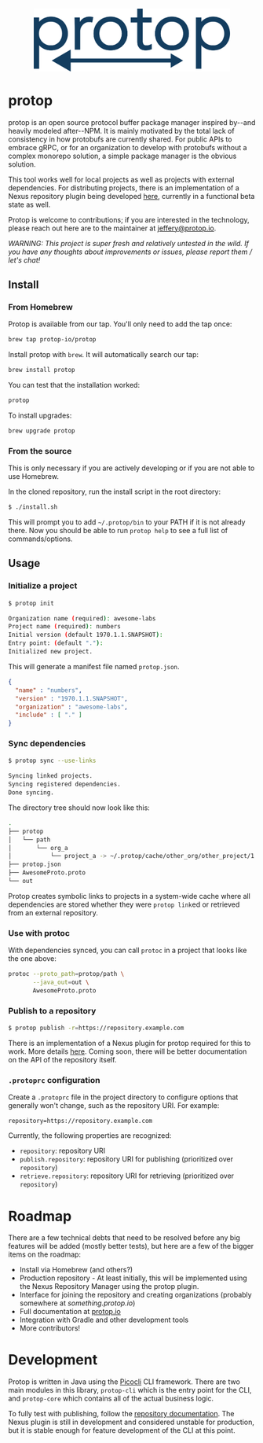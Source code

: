 <p align="center">
    <img src="assets/logo.png" alt="protop logo" width="400px"/>
</p>

# protop

protop is an open source protocol buffer package manager inspired by--and heavily modeled after--NPM. It is mainly motivated by the total lack of consistency in how protobufs are currently shared. For public APIs to embrace gRPC, or for an organization to develop with protobufs without a complex monorepo solution, a simple package manager is the obvious solution.

This tool works well for local projects as well as projects with external dependencies. For distributing projects, there is an implementation of a Nexus repository plugin being developed [here](https://github.com/protop-io/nexus-repository-protop), currently in a functional beta state as well.

Protop is welcome to contributions; if you are interested in the technology, please reach out here are to the maintainer at jeffery@protop.io.

_WARNING: This project is super fresh and relatively untested in the wild. If you have any thoughts about improvements or issues, please report them / let's chat!_

## Install

### From Homebrew
Protop is available from our tap. You'll only need to add the tap once:
```bash
brew tap protop-io/protop
```

Install protop with `brew`. It will automatically search our tap:
```bash
brew install protop
```

You can test that the installation worked:
```bash
protop
```

To install upgrades:
```bash
brew upgrade protop
```

### From the source
This is only necessary if you are actively developing or if you are not able to use Homebrew.

In the cloned repository, run the install script in the root directory:
```bash
$ ./install.sh
```

This will prompt you to add `~/.protop/bin` to your PATH if it is not already there. Now you should be able to run `protop help` to see a full list of commands/options.

## Usage

### Initialize a project
```bash
$ protop init
```
```bash
Organization name (required): awesome-labs
Project name (required): numbers
Initial version (default 1970.1.1.SNAPSHOT):
Entry point: (default "."):
Initialized new project.
```
This will generate a manifest file named `protop.json`.
```json
{
  "name" : "numbers",
  "version" : "1970.1.1.SNAPSHOT",
  "organization" : "awesome-labs",
  "include" : [ "." ]
}
```

### Sync dependencies
```bash
$ protop sync --use-links
```
```bash
Syncing linked projects.
Syncing registered dependencies.
Done syncing.
```

The directory tree should now look like this:
```bash
.
├── protop
│   └── path
│       └── org_a
│           └── project_a -> ~/.protop/cache/other_org/other_project/1.2.1
├── protop.json
├── AwesomeProto.proto
└── out
```
Protop creates symbolic links to projects in a system-wide cache where all dependencies are stored whether they were `protop link`ed or retrieved from an external repository.

### Use with protoc
With dependencies synced, you can call `protoc` in a project that looks like the one above:


```bash
protoc --proto_path=protop/path \
       --java_out=out \
       AwesomeProto.proto
```

### Publish to a repository
```bash
$ protop publish -r=https://repository.example.com
```

There is an implementation of a Nexus plugin for protop required for this to work. More details [here](https://github.com/protop-io/nexus-repository-protop). Coming soon, there will be better documentation on the API of the repository itself.

### `.protoprc` configuration

Create a `.protoprc` file in the project directory to configure options that generally won't change, such as the repository URI. For example:
```properties
repository=https://repository.example.com
```

Currently, the following properties are recognized:
- `repository`: repository URI
- `publish.repository`: repository URI for publishing (prioritized over `repository`)
- `retrieve.repository`: repository URI for retrieving (prioritized over `repository`)

# Roadmap

There are a few technical debts that need to be resolved before any big features will be added (mostly better tests), but here are a few of the bigger items on the roadmap:

- Install via Homebrew (and others?)
- Production repository - At least initially, this will be implemented using the Nexus Repository Manager using the protop plugin.
- Interface for joining the repository and creating organizations (probably somewhere at _something.protop.io_)
- Full documentation at [protop.io](http://protop.io)
- Integration with Gradle and other development tools
- More contributors!

# Development

Protop is written in Java using the [Picocli](https://github.com/remkop/picocli) CLI framework. There are two main modules in this library, `protop-cli` which is the entry point for the CLI, and `protop-core` which contains all of the actual business logic.

To fully test with publishing, follow the [repository documentation](https://github.com/protop-io/nexus-repository-protop). The Nexus plugin is still in development and considered unstable for production, but it is stable enough for feature development of the CLI at this point.
